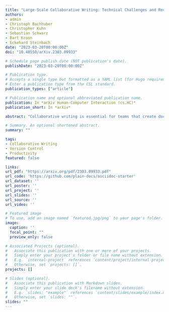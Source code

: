 ```yaml
---
title: "Large-Scale Collaborative Writing: Technical Challenges and Recommendations"
authors:
- admin
- Christoph Bachhuber
- Christopher Kuhn
- Sebastian Schwarz
- Bart Kroon
- Eckehard Steinbach
date: "2023-03-20T00:00:00Z"
doi: "10.48550/arXiv.2303.09933"

# Schedule page publish date (NOT publication's date).
publishDate: "2023-03-20T00:00:00Z"

# Publication type.
# Accepts a single type but formatted as a YAML list (for Hugo requirements).
# Enter a publication type from the CSL standard.
publication_types: ["article"]

# Publication name and optional abbreviated publication name.
publication: In *arXiv Human-Computer Interaction (cs.HC)*
publication_short: In *arXiv*

abstract: "Collaborative writing is essential for teams that create documents together. Creating documents in large-scale collaborations is a challenging task that requires an efficient workflow. The design of such a workflow has received comparatively little attention. Conventional solutions such as working on a single Microsoft Word document or a shared online document are still widely used. In this paper, we propose a new workflow consisting of a combination of the lightweight markup language AsciiDoc together with the state-of-the-art version control system Git. The proposed process makes use of well-established workflows in the field of software development that have grown over decades. We present a detailed comparison of the proposed markup + Git workflow to Word and Word for the Web as the most prominent examples for conventional approaches.We argue that the proposed approach provides significant benefits regarding scalability, flexibility, and structuring of most collaborative writing tasks, both in academia and industry."

# Summary. An optional shortened abstract.
summary: ""

tags:
- Collaborative Writing
- Version Control
- Productivity
featured: false

links:
url_pdf: "https://arxiv.org/pdf/2303.09933.pdf"
url_code: 'https://github.com/plain-docs/asciidoc-starter'
url_dataset: ''
url_poster: ''
url_project: ''
url_slides: ''
url_source: ''
url_video: ''

# Featured image
# To use, add an image named `featured.jpg/png` to your page's folder.
image:
  caption: ''
  focal_point: ""
  preview_only: false

# Associated Projects (optional).
#   Associate this publication with one or more of your projects.
#   Simply enter your project's folder or file name without extension.
#   E.g. `internal-project` references `content/project/internal-project/index.md`.
#   Otherwise, set `projects: []`.
projects: []

# Slides (optional).
#   Associate this publication with Markdown slides.
#   Simply enter your slide deck's filename without extension.
#   E.g. `slides: "example"` references `content/slides/example/index.md`.
#   Otherwise, set `slides: ""`.
slides: ""
---
```


